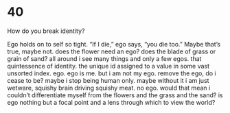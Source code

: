 # 40


How do you break identity?

Ego holds on to self so tight. “If I die,” ego says, “you die too.” Maybe that’s true, maybe not. does the flower need an ego? does the blade of grass or grain of sand? all around i see many things and only a few egos. that quintessence of identity. the unique id assigned to a value in some vast unsorted index. ego. ego is me. but i am not my ego. remove the ego, do i cease to be? maybe i stop being human only. maybe without it i am just wetware, squishy brain driving squishy meat. no ego. would that mean i couldn’t differentiate myself from the flowers and the grass and the sand? is ego nothing but a focal point and a lens through which to view the world?